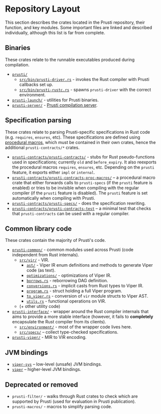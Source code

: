 # Repository Layout

This section describes the crates located in the Prusti repository, their function, and key modules. Some important files are linked and described individually, although this list is far from complete.

## Binaries

These crates relate to the runnable executables produced during compilation.

 - [`prusti/`](https://github.com/viperproject/prusti-dev/tree/9ca9cd1b9bcfd9870691fa5a7a957a90987ba4af/prusti)
   - [`src/bin/prusti-driver.rs`](https://github.com/viperproject/prusti-dev/blob/9ca9cd1b9bcfd9870691fa5a7a957a90987ba4af/prusti/src/bin/prusti-driver.rs) - invokes the Rust compiler with Prusti callbacks set up.
   - [`src/bin/prusti-rustc.rs`](https://github.com/viperproject/prusti-dev/blob/9ca9cd1b9bcfd9870691fa5a7a957a90987ba4af/prusti/src/bin/prusti-rustc.rs) - spawns `prusti-driver` with the correct environment.
 - [`prusti-launch/`](https://github.com/viperproject/prusti-dev/tree/9ca9cd1b9bcfd9870691fa5a7a957a90987ba4af/prusti-launch) - utilities for Prusti binaries.
 - [`prusti-server/`](https://github.com/viperproject/prusti-dev/tree/9ca9cd1b9bcfd9870691fa5a7a957a90987ba4af/prusti-server) - [Prusti compilation server](pipeline/viper.md#prusti-server).

## Specification parsing

These crates relate to parsing Prusti-specific specifications in Rust code (e.g. `requires`, `ensures`, etc). These specifications are defined using [procedural macros](https://doc.rust-lang.org/reference/procedural-macros.html), which must be contained in their own crates, hence the additional `prusti-contracts/*` crates.

 - [`prusti-contracts/prusti-contracts/`](https://github.com/viperproject/prusti-dev/tree/master/prusti-contracts/prusti-contracts) - stubs for Rust pseudo-functions used in specifications; currently `old` and `before_expiry`. It also reexports the procedural macros `requires`, `ensures`, etc. Depending on the `prusti` feature, it exports either `impl` or `internal`.
 - [`prusti-contracts/prusti-contracts-proc-macros/`](https://github.com/viperproject/prusti-dev/tree/master/prusti-contracts/prusti-contracts-proc-macros) – a procedural macro crate that either forwards calls to `prusti-specs` (if the `prusti` feature is enabled) or tries to be invisible when compiling with the regular compiler (if the `prusti` feature is disabled). The `prusti` feature is set automatically when compiling with Prusti.
 - [`prusti-contracts/prusti-specs/`](https://github.com/viperproject/prusti-dev/tree/master/prusti-contracts/prusti-specs) - does the specification rewriting.
 - [`prusti-contracts/prusti-contracts-test`](https://github.com/viperproject/prusti-dev/tree/master/prusti-contracts/prusti-contracts-test) – a minimal test that checks that `prusti-contracts` can be used with a regular compiler.

## Common library code

These crates contain the majority of Prusti's code.

 - [`prusti-common/`](https://github.com/viperproject/prusti-dev/tree/9ca9cd1b9bcfd9870691fa5a7a957a90987ba4af/prusti-common) - common modules used across Prusti (code independent from Rust internals).
   - [`src/vir/`](https://github.com/viperproject/prusti-dev/tree/9ca9cd1b9bcfd9870691fa5a7a957a90987ba4af/prusti-common/src/vir) - VIR.
     - [`ast/`](https://github.com/viperproject/prusti-dev/tree/9ca9cd1b9bcfd9870691fa5a7a957a90987ba4af/prusti-common/src/vir/ast) - Viper IR enum definitions and methods to generate Viper code (as text).
     - [`optimizations/`](https://github.com/viperproject/prusti-dev/tree/9ca9cd1b9bcfd9870691fa5a7a957a90987ba4af/prusti-common/src/vir/optimizations) - optimizations of Viper IR.
     - [`borrows.rs`](https://github.com/viperproject/prusti-dev/blob/9ca9cd1b9bcfd9870691fa5a7a957a90987ba4af/prusti-common/src/vir/borrows.rs) - reborrowing DAG definition.
     - [`conversions.rs`](https://github.com/viperproject/prusti-dev/blob/9ca9cd1b9bcfd9870691fa5a7a957a90987ba4af/prusti-common/src/vir/conversions.rs) - implicit casts from Rust types to Viper IR.
     - [`program.rs`](https://github.com/viperproject/prusti-dev/blob/9ca9cd1b9bcfd9870691fa5a7a957a90987ba4af/prusti-common/src/vir/program.rs) - struct holding a full Viper program.
     - [`to_viper.rs`](https://github.com/viperproject/prusti-dev/blob/9ca9cd1b9bcfd9870691fa5a7a957a90987ba4af/prusti-common/src/vir/to_viper.rs) - conversion of `vir` module structs to Viper AST.
     - [`utils.rs`](https://github.com/viperproject/prusti-dev/blob/9ca9cd1b9bcfd9870691fa5a7a957a90987ba4af/prusti-common/src/vir/utils.rs) - functional operations on VIR.
   - (+ other utility code)
 - [`prusti-interface/`](https://github.com/viperproject/prusti-dev/tree/9ca9cd1b9bcfd9870691fa5a7a957a90987ba4af/prusti-interface) - wrapper around the Rust compiler internals that aims to provide a more stable interface (however, it fails to **completely** encapsulate the Rust compiler from its clients).
   - [`src/environment/`](https://github.com/viperproject/prusti-dev/tree/9ca9cd1b9bcfd9870691fa5a7a957a90987ba4af/prusti-interface/src/environment) - most of the wrapper code lives here.
   - [`src/specs/`](https://github.com/viperproject/prusti-dev/tree/9ca9cd1b9bcfd9870691fa5a7a957a90987ba4af/prusti-interface/src/specs) – collect type-checked specifications.
 - [`prusti-viper/`](https://github.com/viperproject/prusti-dev/tree/9ca9cd1b9bcfd9870691fa5a7a957a90987ba4af/prusti-viper) - MIR to VIR encoding.

## JVM bindings

- [`viper-sys`](https://github.com/viperproject/prusti-dev/tree/9ca9cd1b9bcfd9870691fa5a7a957a90987ba4af/viper-sys) – low-level (unsafe) JVM bindings.
- [`viper`](https://github.com/viperproject/prusti-dev/tree/9ca9cd1b9bcfd9870691fa5a7a957a90987ba4af/viper) – higher-level JVM bindings.

## Deprecated or removed

 - `prusti-filter/` - walks through Rust crates to check which are supported by Prusti (used for evaluation in Prusti publication).
 - `prusti-macros/` - macros to simplify parsing code.
